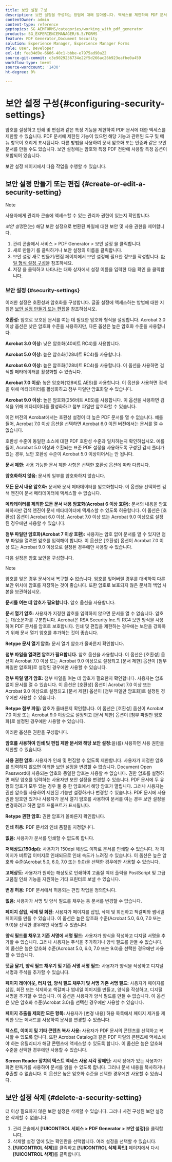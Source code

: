 ```yaml
---
title: 보안 설정 구성
description: 보안 설정을 구성하는 방법에 대해 알아봅니다. 액세스를 제한하여 PDF 문서를 보호할 수 있습니다. 문서를 암호화, 인증 또는 암호로 보호할 수 있습니다.
contentOwner: admin
content-type: reference
geptopics: SG_AEMFORMS/categories/working_with_pdf_generator
products: SG_EXPERIENCEMANAGER/6.5/FORMS
feature: PDF Generator,Document Security
solution: Experience Manager, Experience Manager Forms
role: User, Developer
exl-id: fee34d9e-6606-40c1-bbbe-e7975ad90a22
source-git-commit: c3e9029236734e22f5d266ac26b923eafbe0a459
workflow-type: tm+mt
source-wordcount: '1430'
ht-degree: 0%

---
```


# 보안 설정 구성{#configuring-security-settings}

암호를 설정하고 인쇄 및 편집과 같은 특정 기능을 제한하여 PDF 문서에 대한 액세스를 제한할 수 있습니다. PDF 문서에 제한된 기능이 있으면 해당 기능과 관련된 도구 및 메뉴 항목이 흐리게 표시됩니다. 다른 방법을 사용하여 문서 암호화 또는 인증과 같은 보안 문서를 만들 수도 있습니다. 보안 설정에는 암호와 특정 PDF 전환에 사용할 특정 옵션이 포함되어 있습니다.

보안 설정 페이지에서 다음 작업을 수행할 수 있습니다.

## 보안 설정 만들기 또는 편집 {#create-or-edit-a-security-setting}

>[!NOTE]
> 
> 사용자에게 관리자 콘솔에 액세스할 수 있는 관리자 권한이 있는지 확인합니다.

*보안 설정*&#x200B;은(는) 해당 보안 설정으로 변환된 파일에 대한 보안 및 사용 권한을 제어합니다.

1. 관리 콘솔에서 서비스 > PDF Generator > 보안 설정 을 클릭합니다.
1. 새로 만들기 를 클릭하거나 보안 설정의 이름을 클릭합니다.
1. 보안 설정 새로 만들기/편집 페이지에서 보안 설정에 필요한 정보를 작성합니다. [파일 형식 설정 구성](/help/forms/using/admin-help/configuring-file-type-settings.md#configuring-file-type-settings)을 참조하세요.
1. 저장 을 클릭하고 나타나는 대화 상자에서 설정 이름을 입력한 다음 확인 을 클릭합니다.

### 보안 설정 {#security-settings}

이러한 설정은 호환성과 암호화를 구성합니다. 글꼴 설정에 액세스하는 방법에 대한 지침은 [보안 설정 만들기 또는 편집](configuring-security-settings.md#create-or-edit-a-security-setting)을 참조하십시오.

**호환성:** 암호로 보호된 문서를 여는 데 필요한 암호화 형식을 설정합니다. Acrobat 3.0 이상 옵션은 낮은 암호화 수준을 사용하지만, 다른 옵션은 높은 암호화 수준을 사용합니다.

**Acrobat 3.0 이상:** 낮은 암호화(40비트 RC4)를 사용합니다.

**Acrobat 5.0 이상:** 높은 암호화(128비트 RC4)를 사용합니다.

**Acrobat 6.0 이상:** 높은 암호화(128비트 RC4)를 사용합니다. 이 옵션을 사용하면 검색할 메타데이터를 활성화할 수 있습니다.

**Acrobat 7.0 이상:** 높은 암호화(128비트 AES)를 사용합니다. 이 옵션을 사용하면 검색을 위해 메타데이터를 활성화하고 첨부 파일만 암호화할 수 있습니다.

**Acrobat 9.0 이상:** 높은 암호화(256비트 AES)를 사용합니다. 이 옵션을 사용하면 검색을 위해 메타데이터를 활성화하고 첨부 파일만 암호화할 수 있습니다.

이전 버전의 Acrobat에서는 호환성 설정이 더 높은 PDF 문서를 열 수 없습니다. 예를 들어, Acrobat 7.0 이상 옵션을 선택하면 Acrobat 6.0 이전 버전에서는 문서를 열 수 없습니다.

호환성 수준이 동일한 소스에 대한 PDF 호환성 수준과 일치하는지 확인하십시오. 예를 들어, Acrobat 5.0 이상과 호환되는 표준 PDF 설정을 사용하도록 구성된 감시 폴더가 있는 경우, 보안 호환성 수준이 Acrobat 5.0 이상이어서는 안 됩니다.

**문서 제한:** 사용 가능한 문서 제한 사항은 선택한 호환성 옵션에 따라 다릅니다.

**암호화하지 않음:** 문서의 일부를 암호화하지 않습니다.

**모든 문서 내용 암호화:** 문서와 문서 메타데이터를 암호화합니다. 이 옵션을 선택하면 검색 엔진이 문서 메타데이터에 액세스할 수 없습니다.

**메타데이터를 제외한 모든 문서 내용 암호화(Acrobat
6 이상 호환):** 문서의 내용을 암호화하지만 검색 엔진이 문서 메타데이터에 액세스할 수 있도록 허용합니다. 이 옵션은 [호환성] 옵션이 Acrobat 6.0 이상, Acrobat 7.0 이상 또는 Acrobat 9.0 이상으로 설정된 경우에만 사용할 수 있습니다.

**첨부 파일만 암호화(Acrobat 7 이상
호환):** 사용자는 암호 없이 문서를 열 수 있지만 첨부 파일을 열려면 암호를 입력해야 합니다. 이 옵션은 [호환성] 옵션이 Acrobat 7.0 이상 또는 Acrobat 9.0 이상으로 설정된 경우에만 사용할 수 있습니다.

다음 설정은 암호 보안을 구성합니다.

>[!NOTE]
>
>암호를 잊은 경우 문서에서 복구할 수 없습니다. 암호를 잊어버릴 경우를 대비하여 다른 보안 위치에 암호를 저장하는 것이 좋습니다. 또한 암호로 보호되지 않은 문서의 백업 사본을 보관하십시오.

**문서를 여는 데 암호가 필요합니다.** 암호 옵션을 사용합니다.

**문서 열기 암호:** 사용자가 지정한 암호를 입력하지 않으면 문서를 열 수 없습니다. 암호는 대/소문자를 구분합니다. Acrobat은 RSA Security Inc.의 RC4 보안 방식을 사용하여 PDF 문서를 암호로 보호합니다. 인쇄 및 편집을 제한하는 경우에는 보안을 강화하기 위해 문서 열기 암호를 추가하는 것이 좋습니다.

**Retype 문서 열기 암호:** 문서 열기 암호가 올바른지 확인합니다.

**첨부 파일을 열려면 암호가 필요합니다.** 암호 옵션을 사용합니다. 이 옵션은 [호환성] 옵션이 Acrobat 7.0 이상 또는 Acrobat 9.0 이상으로 설정되고 [문서 제한] 옵션이 [첨부 파일만 암호화]로 설정된 경우에만 사용할 수 있습니다.

**첨부 파일 열기 암호:** 첨부 파일을 여는 데 암호가 필요한지 확인합니다. 사용자는 암호 없이 문서를 열 수 있습니다. 이 옵션은 [호환성] 옵션이 Acrobat 7.0 이상 또는 Acrobat 9.0 이상으로 설정되고 [문서 제한] 옵션이 [첨부 파일만 암호화]로 설정된 경우에만 사용할 수 있습니다.

**Retype 첨부 파일:** 암호가 올바른지 확인합니다. 이 옵션은 [호환성] 옵션이 Acrobat 7.0 이상 또는 Acrobat 9.0 이상으로 설정되고 [문서 제한] 옵션이 [첨부 파일만 암호화]로 설정된 경우에만 사용할 수 있습니다.

이러한 옵션은 권한을 구성합니다.

**암호를 사용하여 인쇄 및 편집 제한
문서와 해당 보안 설정:**&#x200B;을(를) 사용하면 사용 권한을 제한할 수 있습니다.

**사용 권한 암호:** 사용자가 인쇄 및 편집할 수 없도록 제한합니다. 사용자가 지정한 암호를 입력하지 않으면 이러한 보안 설정을 변경할 수 없습니다. Document Open Password에 사용되는 암호와 동일한 암호는 사용할 수 없습니다. 권한 암호를 설정하면 해당 암호를 입력하는 사용자만 보안 설정을 변경할 수 있습니다. PDF 문서에 두 유형의 암호가 모두 있는 경우 둘 중 한 암호에서 해당 암호가 열립니다. 그러나 사용자는 권한 암호를 사용하여 제한된 기능만 설정하거나 변경할 수 있습니다. PDF 문서에 사용 권한 암호만 있거나 사용자가 문서 열기 암호를 사용하여 문서를 여는 경우 보안 설정을 변경하려고 하면 암호 프롬프트가 표시됩니다.

**Retype 권한 암호:** 권한 암호가 올바른지 확인합니다.

**인쇄 허용:** PDF 문서의 인쇄 품질을 지정합니다.

**없음:** 사용자가 문서를 인쇄할 수 없도록 합니다.

**저해상도(150dpi):** 사용자가 150dpi 해상도 이하로 문서를 인쇄할 수 있습니다. 각 페이지가 비트맵 이미지로 인쇄되므로 인쇄 속도가 느려질 수 있습니다. 이 옵션은 높은 암호화 수준(Acrobat 5.0, 6.0, 7.0 또는 9.0)을 선택한 경우에만 사용할 수 있습니다.

**고해상도:** 사용자가 원하는 해상도로 인쇄하여 고품질 벡터 출력을 PostScript 및 고급 고품질 인쇄 기능을 지원하는 기타 프린터로 보낼 수 있습니다.

**변경 허용:** PDF 문서에서 허용되는 편집 작업을 정의합니다.

**없음:** 사용자가 서명 및 양식 필드를 채우는 등 문서를 변경할 수 없습니다.

**페이지 삽입, 삭제 및 회전:** 사용자가 페이지를 삽입, 삭제 및 회전하고 책갈피와 썸네일 페이지를 만들 수 있습니다. 이 옵션은 높은 암호화 수준(Acrobat 5.0, 6.0, 7.0 또는 9.0)을 선택한 경우에만 사용할 수 있습니다.

**양식 필드를 채우고 기존 서명에 서명
필드:** 사용자가 양식을 작성하고 디지털 서명을 추가할 수 있습니다. 그러나 사용자는 주석을 추가하거나 양식 필드를 만들 수 없습니다. 이 옵션은 높은 암호화 수준(Acrobat 5.0, 6.0, 7.0 또는 9.0)을 선택한 경우에만 사용할 수 있습니다.

**댓글 달기, 양식 필드 채우기 및 기존 서명
서명 필드:** 사용자가 양식을 작성하고 디지털 서명과 주석을 추가할 수 있습니다.

**페이지 레이아웃, 터치 업, 양식 필드 채우기 및 서명
기존 서명 필드:** 사용자가 페이지를 삽입, 회전 또는 삭제하고 책갈피나 썸네일 이미지를 만들고, 양식을 작성하고, 디지털 서명을 추가할 수 있습니다. 이 옵션은 사용자가 양식 필드를 만들 수 없습니다. 이 옵션은 낮은 암호화 수준(Acrobat 3.0)을 선택한 경우에만 사용할 수 있습니다.

**페이지 추출을 제외한 모든 항목:** 사용자가 [변경 내용] 허용 목록에서 페이지 제거를 제외한 모든 메서드를 사용하여 문서를 변경할 수 있습니다.

**텍스트, 이미지 및 기타 콘텐츠 복사 사용:** 사용자가 PDF 문서의 콘텐츠를 선택하고 복사할 수 있도록 합니다. 또한 Acrobat Catalog과 같은 PDF 파일의 콘텐츠에 액세스해야 하는 유틸리티가 해당 콘텐츠에 액세스할 수 있도록 합니다. 이 옵션은 높은 암호화 수준을 선택한 경우에만 사용할 수 있습니다.

**Screen Reader 장치의 텍스트 액세스 사용
시각 장애인:** 시각 장애가 있는 사용자가 화면 판독기를 사용하여 문서를 읽을 수 있도록 합니다. 그러나 문서 내용을 복사하거나 추출할 수 없습니다. 이 옵션은 높은 암호화 수준을 선택한 경우에만 사용할 수 있습니다.

## 보안 설정 삭제 {#delete-a-security-setting}

더 이상 필요하지 않은 보안 설정은 삭제할 수 있습니다. 그러나 사전 구성된 보안 설정은 삭제할 수 없습니다.

1. 관리 콘솔에서 **[!UICONTROL 서비스 > PDF Generator > 보안 설정]**&#x200B;을 클릭합니다.
1. 삭제할 설정 옆에 있는 확인란을 선택합니다. 여러 설정을 선택할 수 있습니다.
1. **[!UICONTROL 삭제]**&#x200B;를 클릭하고 **[!UICONTROL 삭제 확인]** 페이지에서 다시 **[!UICONTROL 삭제]**&#x200B;를 클릭합니다.
